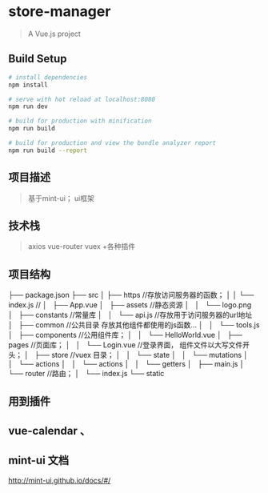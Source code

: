 # store-manager

> A Vue.js project

## Build Setup

``` bash
# install dependencies
npm install

# serve with hot reload at localhost:8080
npm run dev

# build for production with minification
npm run build

# build for production and view the bundle analyzer report
npm run build --report
```



## 项目描述

> 基于mint-ui； ui框架

## 技术栈
> axios vue-router vuex +各种插件

## 项目结构
├── package.json
├── src
│	├── https //存放访问服务器的函数；
│	│	└── index.js //
│   ├── App.vue
│   ├── assets    //静态资源
│   │   └── logo.png
│   ├── constants    //常量库
│   │   └── api.js //存放用于访问服务器的url地址
│   ├── common    //公共目录 存放其他组件都使用的js函数...
│   │   └── tools.js 
│   ├── components //公用组件库；
│   │   └── HelloWorld.vue
│   ├── pages //页面库；
│   │   └── Login.vue //登录界面， 组件文件以大写文件开头；
│   ├── store //vuex 目录；
│   │   └── state
│   │   └── mutations
│   │   └── actions
│   │   └── actions
│   │   └── getters
│   ├── main.js
│   └── router //路由；
│       └── index.js 
└── static

## 用到插件

##  vue-calendar 、

## mint-ui 文档

http://mint-ui.github.io/docs/#/



